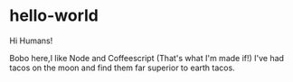 # hello-world

Hi Humans!

Bobo here,I like Node and Coffeescript (That's what I'm made if!)
I've had tacos on the moon and find them far superior to earth tacos.
